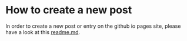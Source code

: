 # How to create a new post
In order to create a new post or entry on the github io pages site, please have a look at this [readme.md](https://github.com/ctechfilmuniversity/ctechfilmuniversity.github.io/blob/master/__content/readme.md).
